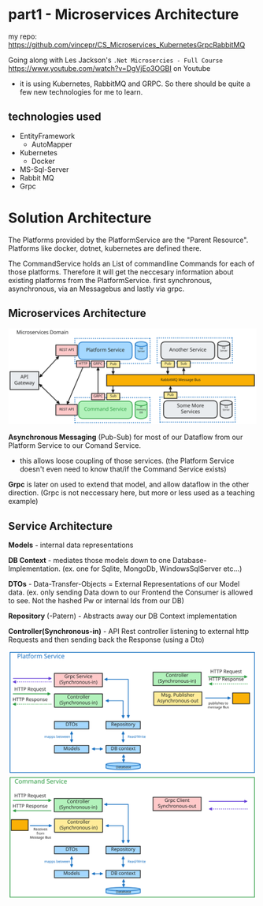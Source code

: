 # part1 - Microservices Architecture
my repo: https://github.com/vincepr/CS_Microservices_KubernetesGrpcRabbitMQ


Going along with Les Jackson's `.Net Microsercies - Full Course` https://www.youtube.com/watch?v=DgVjEo3OGBI on Youtube
- it is using Kubernetes, RabbitMQ and GRPC. So there should be quite a few new technologies for me to learn.

## technologies used
- EntityFramework
    - AutoMapper
- Kubernetes
    - Docker
- MS-Sql-Server
- Rabbit MQ
- Grpc


# Solution Architecture
The Platforms provided by the PlatformService are the "Parent Resource". Platforms like docker, dotnet, kubernetes are defined there. 

The CommandService holds an List of commandline Commands for each of those platforms. Therefore it will get the neccesary information about existing platforms from the PlatformService. first synchronous, asynchronous, via an Messagebus and lastly via grpc. 

## Microservices Architecture
![microservices scetch](./img/Microservices.excalidraw.svg)



**Asynchronous Messaging** (Pub-Sub) for most of our Dataflow from our Platform Service to our Comand Service.
- this allows loose coupling of those services. (the Platform Service doesn't even need to know that/if the Command Service exists)

**Grpc** is later on used to extend that model, and allow dataflow in the other direction. (Grpc is not neccessary here, but more or less used as a teaching example)

## Service Architecture
**Models** - internal data representations

**DB Context** - mediates those models down to one Database-Implementation. (ex. one for Sqlite, MongoDb, WindowsSqlServer etc...)

**DTOs** - Data-Transfer-Objects = External Representations of our Model data. (ex. only sending Data down to our Frontend the Consumer is allowed to see. Not the hashed Pw or internal Ids from our DB)

**Repository** (-Patern) - Abstracts away our DB Context implementation

**Controller(Synchronous-in)** - API Rest controller listening to external http Requests and then sending back the Response (using a Dto)

![Alt text](./img/ServicesArchitecturePlatform.excalidraw.svg)
![Alt text](./img/ServicesArchitectureCommand.excalidraw.svg)